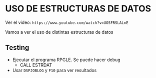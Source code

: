 # USO DE ESTRUCTURAS DE DATOS

Ver el video: `https://www.youtube.com/watch?v=UOSFRSLALnE`

Vamos a ver el uso de distintas estructuras de datos

## Testing

- Ejecutar el programa RPGLE. Se puede hacer debug
  - CALL ESTRDAT
- Usar `DSPJOBLOG` y `F10` para ver resultados
